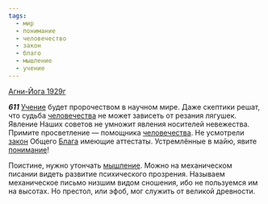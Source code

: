 ```yaml
---
tags:
  - мир
  - понимание
  - человечество
  - закон
  - благо
  - мышление
  - учение
---
```


[Агни-Йога 1929г](/agni/1929)

___611___
[Учение](/tag/#учение) будет пророчеством в научном мире. Даже скептики решат, что судьба [человечества](/tag/#человечество) не может зависеть от резания лягушек. Явление Наших советов не умножит явления носителей невежества. Примите просветление — помощника [человечества](/tag/#человечество). Не усмотрели [закон](/tag/#закон) Общего [Блага](/tag/#благо) имеющие аттестаты. Устремлённые в майю, явите [понимание](/tag/#понимание)!   

Поистине, нужно утончать [мышление](/tag/#мышление). Можно на механическом писании видеть развитие психического прозрения. Называем механическое письмо низшим видом сношения, ибо не пользуемся им на высотах. Но престол, или эфоб, мог служить от великой древности.
